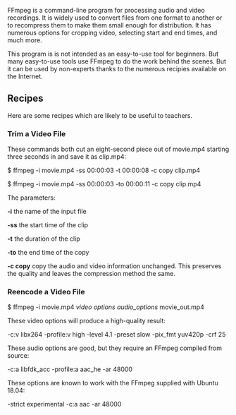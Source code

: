 FFmpeg is a command-line program for processing audio and video recordings.
It is widely used to convert files from one format to another or to
recompress them to make them small enough for distribution. It has numerous
options for cropping video, selecting start and end times, and much more.

This program is is not intended as an easy-to-use tool for beginners. But
many easy-to-use tools use FFmpeg to do the work behind the scenes. But it
can be used by non-experts thanks to the numerous recipies available on the
Internet.

## Recipes

Here are some recipes which are likely to be useful to teachers.

### Trim a Video File

These commands both cut an eight-second piece out of movie.mp4 starting three
seconds in and save it as clip.mp4:

  $ ffmpeg -i movie.mp4 -ss 00:00:03 -t 00:00:08 -c copy clip.mp4

  $ ffmpeg -i movie.mp4 -ss 00:00:03 -to 00:00:11 -c copy clip.mp4

The parameters:

  **-i** the name of the input file

  **-ss** the start time of the clip

  **-t** the duration of the clip

  **-to** the end time of the copy

  **-c copy** copy the audio and video information unchanged. This preserves
   the quality and leaves the compression method the same.

### Reencode a Video File

   $ ffmpeg -i movie.mp4 _video options_ _audio_options_ movie_out.mp4 

These video options will produce a high-quality result:

   -c:v libx264 -profile:v high -level 4.1 -preset slow -pix\_fmt yuv420p -crf 25

These audio options are good, but they require an FFmpeg compiled from source:

   -c:a libfdk\_acc -profile:a aac\_he -ar 48000

These options are known to work with the FFmpeg supplied with Ubuntu 18.04:

   -strict experimental -c:a aac -ar 48000


